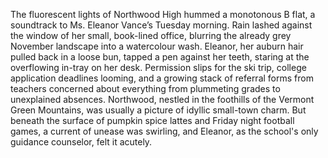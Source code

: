 The fluorescent lights of Northwood High hummed a monotonous B flat, a soundtrack to Ms. Eleanor Vance’s Tuesday morning. Rain lashed against the window of her small, book-lined office, blurring the already grey November landscape into a watercolour wash.  Eleanor, her auburn hair pulled back in a loose bun, tapped a pen against her teeth, staring at the overflowing in-tray on her desk.  Permission slips for the ski trip, college application deadlines looming, and a growing stack of referral forms from teachers concerned about everything from plummeting grades to unexplained absences.  Northwood, nestled in the foothills of the Vermont Green Mountains, was usually a picture of idyllic small-town charm.  But beneath the surface of pumpkin spice lattes and Friday night football games, a current of unease was swirling, and Eleanor, as the school's only guidance counselor, felt it acutely.
